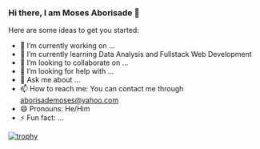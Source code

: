 ### Hi there, I am Moses Aborisade 👋

Here are some ideas to get you started:

- 🔭 I’m currently working on ...
- 🌱 I’m currently learning Data Analysis and Fullstack Web Development
- 👯 I’m looking to collaborate on ...
- 🤔 I’m looking for help with ...
- 💬 Ask me about ...
- 📫 How to reach me: You can contact me through aborisademoses@yahoo.com
- 😄 Pronouns: He/Him
- ⚡ Fun fact: ...

[![trophy](https://github-profile-trophy.vercel.app/?username=SirMoses1)](https://github.com/SirMoses1/github-profile-trophy)

<!--
**SirMoses1/SirMoses1** is a ✨ _special_ ✨ repository because its `README.md` (this file) appears on your GitHub profile.
-->
